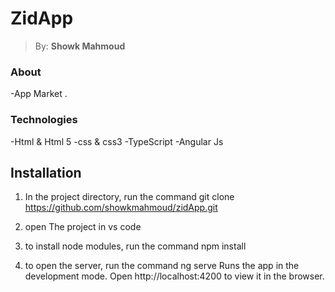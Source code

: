 # <h1> ZidApp </h1>

> By: **Showk Mahmoud**

### About

-App Market .

### Technologies

-Html & Html 5
-css & css3
-TypeScript
-Angular Js

## Installation

1. In the project directory, run the command
   git clone https://github.com/showkmahmoud/zidApp.git

2. open The project in vs code

3. to install node modules, run the command
   npm install

4. to open the server, run the command
   ng serve
   Runs the app in the development mode.
   Open http://localhost:4200 to view it in the browser.
